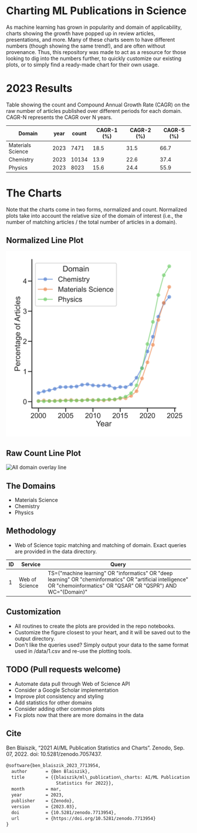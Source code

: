# Charting ML Publications in Science

As machine learning has grown in popularity and domain of applicability, charts showing the growth have popped up in review articles, presentations, and more.
Many of these charts seem to have different numbers (though showing the same trend!), and are often without provenance. Thus, this repository was made to act as a resource for those looking to dig into the numbers further, to quickly customize our existing plots, or to simply find a ready-made chart for their own usage. 

# 2023 Results
Table showing the count and Compound Annual Growth Rate (CAGR) on the raw number of articles published over different periods for each domain. CAGR-N represents the CAGR over N years. 

| Domain            | year | count | CAGR-1 (%) | CAGR-2 (%) | CAGR-5 (%) |
|-------------------|------|-------|------------|------------|------------|
| Materials Science | 2023 | 7471  | 18.5       | 31.5       | 66.7       |
| Chemistry         | 2023 | 10134 | 13.9       | 22.6       | 37.4       |
| Physics           | 2023 | 8023  | 15.6       | 24.4       | 55.9       |

# The Charts
Note that the charts come in two forms, normalized and count. Normalized plots take into account the relative size of the domain of interest (i.e., the number of matching articles / the total number of articles in a domain).

## Normalized Line Plot
![All domain overlay line](./output/2024-normalized.png)

## Raw Count Line Plot
![All domain overlay line](./output/2024-count.png)


## The Domains
* Materials Science
* Chemistry
* Physics


## Methodology
* Web of Science topic matching and matching of domain. Exact queries are provided in the data directory.

| ID      | Service |Query |
| ----------- |----| ----------- |
| 1           |Web of Science| TS=("machine learning" OR "informatics" OR "deep learning" OR "cheminformatics" OR "artificial intelligence" OR "chemoinformatics" OR "QSAR" OR "QSPR") AND WC="{Domain}"  |


## Customization
* All routines to create the plots are provided in the repo notebooks. 
* Customize the figure closest to your heart, and it will be saved out to the output directory.
* Don't like the queries used? Simply output your data to the same format used in /data/1.csv and re-use the plotting tools.

## TODO (Pull requests welcome)
* Automate data pull through Web of Science API
* Consider a Google Scholar implementation
* Improve plot consistency and styling
* Add statistics for other domains
* Consider adding other common plots
* Fix plots now that there are more domains in the data

## Cite
Ben Blaiszik, “2021 AI/ML Publication Statistics and Charts”. Zenodo, Sep. 07, 2022. doi: 10.5281/zenodo.7057437.

```
@software{ben_blaiszik_2023_7713954,
  author       = {Ben Blaiszik},
  title        = {{blaiszik/ml\_publication\_charts: AI/ML Publication 
                   Statistics for 2022}},
  month        = mar,
  year         = 2023,
  publisher    = {Zenodo},
  version      = {2023.03},
  doi          = {10.5281/zenodo.7713954},
  url          = {https://doi.org/10.5281/zenodo.7713954}
}
```
